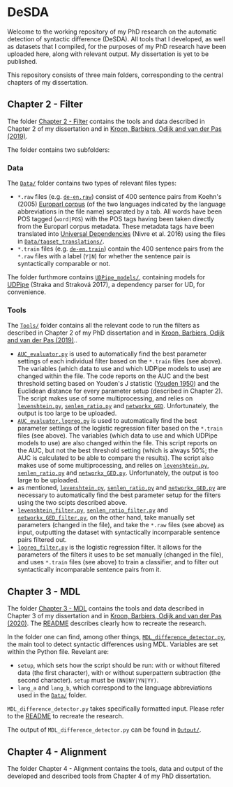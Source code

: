 # DeSDA

Welcome to the working repository of my PhD research on the automatic detection of syntactic difference (DeSDA). All tools that I developed, as well as datasets that I compiled, for the purposes of my PhD research have been uploaded here, along with relevant output. My dissertation is yet to be published.

This repository consists of three main folders, corresponding to the central chapters of my dissertation.

## Chapter 2 - Filter

The folder [Chapter 2 - Filter](https://github.com/mskroon/DeSDA/tree/master/Chapter%202%20-%20Filter) contains the tools and data described in Chapter 2 of my dissertation and in [Kroon, Barbiers, Odijk and van der Pas (2019)](https://benjamins.com/catalog/avt.00029.kro).

The folder contains two subfolders:

### Data

The [`Data/`](https://github.com/mskroon/DeSDA/tree/master/Chapter%202%20-%20Filter/Data) folder contains two types of relevant files types:

- `*.raw` files (e.g. [`de-en.raw`](https://github.com/mskroon/DeSDA/blob/master/Chapter%202%20-%20Filter/Data/de-en.raw)) consist of 400 sentence pairs from Koehn's (2005) [Europarl corpus](https://www.statmt.org/europarl/) (of the two languages indicated by the language abbreviations in the file name) separated by a tab. All words have been POS tagged (`word|POS`) with the POS tags having been taken directly from the Europarl corpus metadata. These metadata tags have been translated into [Universal Dependencies](https://universaldependencies.org) (Nivre et al. 2016) using the files in [`Data/tagset_translations/`](https://github.com/mskroon/DeSDA/tree/master/Chapter%202%20-%20Filter/Data/tagset_translations).
- `*.train` files (e.g. [`de-en.train`](https://github.com/mskroon/DeSDA/blob/master/Chapter%202%20-%20Filter/Data/de-en.train)) contain the 400 sentence pairs from the `*.raw` files with a label (`Y|N`) for whether the sentence pair is syntactically comparable or not.

The folder furthmore contains [`UDPipe_models/`](https://github.com/mskroon/DeSDA/tree/master/Chapter%202%20-%20Filter/Data/UDPipe_models), containing models for [UDPipe](https://github.com/ufal/udpipe) (Straka and Straková 2017), a dependency parser for UD, for convenience.

### Tools

The [`Tools/`](https://github.com/mskroon/DeSDA/tree/master/Chapter%202%20-%20Filter/Tools) folder contains all the relevant code to run the filters as described in Chapter 2 of my PhD dissertation and in [Kroon, Barbiers, Odijk and van der Pas (2019)](https://benjamins.com/catalog/avt.00029.kro)..

- [`AUC_evaluator.py`](https://github.com/mskroon/DeSDA/blob/master/Chapter%202%20-%20Filter/Tools/AUC_evaluator.py) is used to automatically find the best parameter settings of each individual filter based on the `*.train` files (see above). The variables (which data to use and which UDPipe models to use) are changed within the file. The code reports on the AUC and the best threshold setting based on Youden's J statistic ([Youden 1950](https://acsjournals.onlinelibrary.wiley.com/doi/pdf/10.1002/1097-0142(1950)3%3A1%3C32%3A%3AAID-CNCR2820030106%3E3.0.CO%3B2-3)) and the Euclidean distance for every parameter setup (described in Chapter 2). The script makes use of some multiprocessing, and relies on [`levenshtein.py`](https://github.com/mskroon/DeSDA/blob/master/Chapter%202%20-%20Filter/Tools/levenshtein.py), [`senlen_ratio.py`](https://github.com/mskroon/DeSDA/blob/master/Chapter%202%20-%20Filter/Tools/senlen_ratio.py) and [`networkx_GED`](https://github.com/mskroon/DeSDA/blob/master/Chapter%202%20-%20Filter/Tools/networkx_GED.py). Unfortunately, the output is too large to be uploaded.
- [`AUC_evaluator.logreg.py`](https://github.com/mskroon/DeSDA/blob/master/Chapter%202%20-%20Filter/Tools/AUC_evaluator.logreg.py) is used to automatically find the best parameter settings of the logistic regression filter based on the `*.train` files (see above). The variables (which data to use and which UDPipe models to use) are also changed within the file. This script reports on the AUC, but not the best threshold setting (which is always 50%; the AUC is calculated to be able to compare the results). The script also makes use of some multiprocessing, and relies on [`levenshtein.py`](https://github.com/mskroon/DeSDA/blob/master/Chapter%202%20-%20Filter/Tools/levenshtein.py), [`senlen_ratio.py`](https://github.com/mskroon/DeSDA/blob/master/Chapter%202%20-%20Filter/Tools/senlen_ratio.py) and [`networkx_GED.py`](https://github.com/mskroon/DeSDA/blob/master/Chapter%202%20-%20Filter/Tools/networkx_GED.py). Unfortunately, the output is too large to be uploaded.
- as mentioned, [`levenshtein.py`](https://github.com/mskroon/DeSDA/blob/master/Chapter%202%20-%20Filter/Tools/levenshtein.py), [`senlen_ratio.py`](https://github.com/mskroon/DeSDA/blob/master/Chapter%202%20-%20Filter/Tools/senlen_ratio.py) and [`networkx_GED.py`](https://github.com/mskroon/DeSDA/blob/master/Chapter%202%20-%20Filter/Tools/networkx_GED.py) are necessary to automatically find the best parameter setup for the filters using the two scipts described above.
- [`levenshtein_filter.py`](https://github.com/mskroon/DeSDA/blob/master/Chapter%202%20-%20Filter/Tools/levenshtein_filter.py), [`senlen_ratio_filter.py`](https://github.com/mskroon/DeSDA/blob/master/Chapter%202%20-%20Filter/Tools/senlen_ratio_filter.py) and [`networkx_GED_filter.py`](https://github.com/mskroon/DeSDA/blob/master/Chapter%202%20-%20Filter/Tools/networkx_GED_filter.py), on the other hand, take manually set parameters (changed in the file), and take the `*.raw` files (see above) as input, outputting the dataset with syntactically incomparable sentence pairs filtered out.
- [`logreg_filter.py`](https://github.com/mskroon/DeSDA/blob/master/Chapter%202%20-%20Filter/Tools/logreg_filter.py) is the logistic regression filter. It allows for the parameters of the filters it uses to be set manually (changed in the file), and uses `*.train` files (see above) to train a classifier, and to filter out syntactically incomparable sentence pairs from it.

## Chapter 3 - MDL

The folder [Chapter 3 - MDL](https://github.com/mskroon/DeSDA/tree/master/Chapter%203%20-%20MDL) contains the tools and data described in Chapter 3 of my dissertation and in [Kroon, Barbiers, Odijk and van der Pas (2020)](https://www.clinjournal.org/clinj/article/view/109). The [README](https://github.com/mskroon/DeSDA/tree/master/Chapter%203%20-%20MDL) describes clearly how to recreate the research.

In the folder one can find, among other things, [`MDL_difference_detector.py`](https://github.com/mskroon/DeSDA/blob/master/Chapter%203%20-%20MDL/Tools/MDL_difference_detector.py), the main tool to detect syntactic differences using MDL. Variables are set within the Python file. Revelant are:
- `setup`, which sets how the script should be run: with or without filtered data (the first character), with or without superpattern subtraction (the second character).	`setup` must be `(NN|NY|YN|YY)`.
- `lang_a` and `lang_b`, which correspond to the language abbreviations used in the [`Data/`](https://github.com/mskroon/DeSDA/tree/master/Chapter%203%20-%20MDL/Data) folder.

`MDL_difference_detector.py` takes specifically formatted input. Please refer to the [README](https://github.com/mskroon/DeSDA/tree/master/Chapter%203%20-%20MDL) to recreate the research.

The output of `MDL_difference_detector.py` can be found in [`Output/`](https://github.com/mskroon/DeSDA/tree/master/Chapter%203%20-%20MDL/Output).

## Chapter 4 - Alignment

The folder Chapter 4 - Alignment contains the tools, data and output of the developed and described tools from Chapter 4 of my PhD dissertation.
